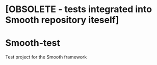 # [OBSOLETE - tests integrated into Smooth repository iteself]

# Smooth-test 
Test project for the Smooth framework
